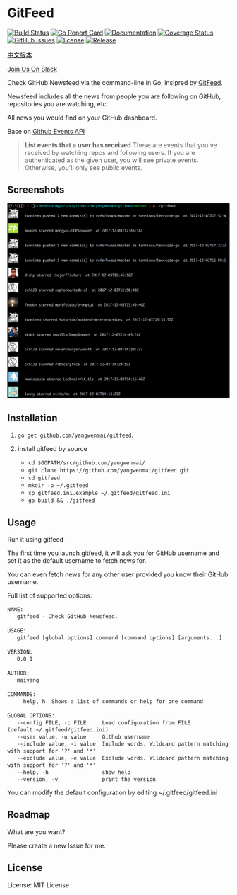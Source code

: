 # GitFeed #
[![Build Status](https://travis-ci.org/yangwenmai/gitfeed.svg?branch=master)](https://travis-ci.org/yangwenmai/gitfeed) [![Go Report Card](https://goreportcard.com/badge/github.com/yangwenmai/gitfeed)](https://goreportcard.com/report/github.com/yangwenmai/gitfeed)  [![Documentation](https://godoc.org/github.com/yangwenmai/gitfeed?status.svg)](http://godoc.org/github.com/yangwenmai/gitfeed) [![Coverage Status](https://coveralls.io/repos/github/yangwenmai/gitfeed/badge.svg?branch=master)](https://coveralls.io/github/yangwenmai/gitfeed?branch=master) [![GitHub issues](https://img.shields.io/github/issues/yangwenmai/gitfeed.svg)](https://github.com/yangwenmai/gitfeed/issues) [![license](https://img.shields.io/github/license/yangwenmai/gitfeed.svg?maxAge=2592000)](https://github.com/yangwenmai/gitfeed/LICENSE) [![Release](https://img.shields.io/github/release/yangwenmai/gitfeed.svg?label=Release)](https://github.com/yangwenmai/gitfeed/releases)

[中文版本](README_ZH.md)

[Join Us On Slack](https://join.slack.com/t/gitfeed/shared_invite/enQtMjgwNTU5MTE5NjgxLTA5NDQwYzE4NGNhNDI3N2E0ZmYwOGM2MWNjMDUyNjczY2I0OThiNzA5ZTk0MTc1MGYyYzk0NTA0MjM4OTZhYWE)

Check GitHub Newsfeed via the command-line in Go, insipred by [GitFeed](https://github.com/ritiek/GitFeed).

Newsfeed includes all the news from people you are following on GitHub, repositories you are watching, etc.

All news you would find on your GitHub dashboard.

Base on [Github Events API](https://developer.github.com/v3/activity/events/#list-public-events-that-a-user-has-received)

>**List events that a user has received**
>These are events that you've received by watching repos and following users. If you are authenticated as the given user, you will see private events. Otherwise, you'll only see public events.

## Screenshots ##

![gitfeed screenshots](docs/gitfeed.png)

## Installation ##

1. `go get github.com/yangwenmai/gitfeed`.

2. install gitfeed by source

    - `cd $GOPATH/src/github.com/yangwenmai/`
    - `git clone https://github.com/yangwenmai/gitfeed.git`
    - `cd gitfeed`
    - `mkdir -p ~/.gitfeed`
    - `cp gitfeed.ini.example ~/.gitfeed/gitfeed.ini`
    - `go build && ./gitfeed`

## Usage ##

Run it using gitfeed

The first time you launch gitfeed, it will ask you for GitHub username and set it as the default username to fetch news for.

You can even fetch news for any other user provided you know their GitHub username.

Full list of supported options:

```shell
NAME:
   gitfeed - Check GitHub Newsfeed.

USAGE:
   gitfeed [global options] command [command options] [arguments...]

VERSION:
   0.0.1

AUTHOR:
   maiyang

COMMANDS:
     help, h  Shows a list of commands or help for one command

GLOBAL OPTIONS:
   --config FILE, -c FILE     Load configuration from FILE (default:~/.gitfeed/gitfeed.ini)
   --user value, -u value     Github username
   --include value, -i value  Include words. Wildcard pattern matching with support for '?' and '*'
   --exclude value, -e value  Exclude words. Wildcard pattern matching with support for '?' and '*'
   --help, -h                 show help
   --version, -v              print the version
```

You can modify the default configuration by editing ~/.gitfeed/gitfeed.ini

## Roadmap ##

What are you want?

Please create a new Issue for me.

## License ##

License: MIT License

